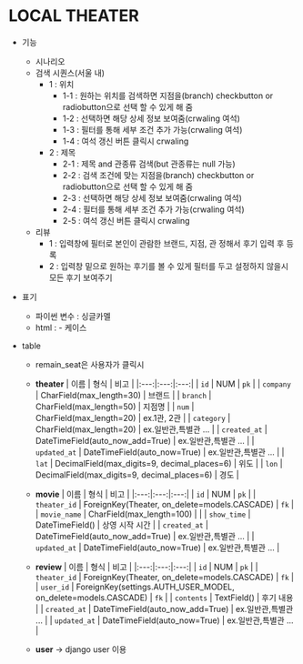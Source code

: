 # LOCAL THEATER

- 기능
    - 시나리오
    - 검색 시퀀스(서울 내) 
        - 1 : 위치  
            - 1-1 : 원하는 위치를 검색하면 지점을(branch) checkbutton or radiobutton으로 선택 할 수 있게 해 줌
            - 1-2 : 선택하면 해당 상세 정보 보여줌(crwaling 여석)
            - 1-3 : 필터를 통해 세부 조건 추가 가능(crwaling 여석)
            - 1-4 : 여석 갱신 버튼 클릭시 crwaling 
        - 2 : 제목 
            - 2-1 : 제목 and 관종류 검색(but 관종류는 null 가능)
            - 2-2 : 검색 조건에 맞는 지점을(branch) checkbutton or radiobutton으로 선택 할 수 있게 해 줌
            - 2-3 : 선택하면 해당 상세 정보 보여줌(crwaling 여석)
            - 2-4 : 필터를 통해 세부 조건 추가 가능(crwaling 여석)
            - 2-5 : 여석 갱신 버튼 클릭시 crwaling
    - 리뷰 
        - 1 : 입력창에 필터로 본인이 관람한 브랜드, 지점, 관 정해서 후기 입력 후 등록
        - 2 : 입력창 밑으로 원하는 후기를 볼 수 있게 필터를 두고 설정하지 않을시 모든 후기 보여주기

- 표기
    - 파이썬 변수 : 싱글카멜
    - html : - 케이스
    

- table
    - remain_seat은 사용자가 클릭시 
    - **theater**
        | 이름 | 형식 | 비고 |
        |:---:|:---:|:---:|
        | `id` | NUM | `pk` |
        | `company` | CharField(max_length=30) | 브랜드 |
        | `branch` | CharField(max_length=50) | 지점명 |
        | `num` | CharField(max_length=20) | ex.1관, 2관 |
        | `category` | CharField(max_length=20) | ex.일반관,특별관 ... |
        | `created_at` | DateTimeField(auto_now_add=True) | ex.일반관,특별관 ... |
        | `updated_at` | DateTimeField(auto_now=True) | ex.일반관,특별관 ... |
        | `lat` | DecimalField(max_digits=9, decimal_places=6) | 위도 |
        | `lon` | DecimalField(max_digits=9, decimal_places=6) | 경도 |
    - **movie** 
        | 이름 | 형식 | 비고 |
        |:---:|:---:|:---:|
        | `id` | NUM | `pk` |
        | `theater_id` | ForeignKey(Theater, on_delete=models.CASCADE) | `fk` |
        | `movie_name` | CharField(max_length=100) |  |
        | `show_time` | DateTimeField() | 상영 시작 시간 |
        | `created_at` | DateTimeField(auto_now_add=True) | ex.일반관,특별관 ... |
        | `updated_at` | DateTimeField(auto_now=True) | ex.일반관,특별관 ... |
        
    - **review**
        | 이름 | 형식 | 비고 |
        |:---:|:---:|:---:|
        | `id` | NUM | `pk` |
        | `theater_id` | ForeignKey(Theater, on_delete=models.CASCADE) | `fk` |
        | `user_id` | ForeignKey(settings.AUTH_USER_MODEL, on_delete=models.CASCADE) | `fk` |
        | `contents` | TextField() | 후기 내용 |
        | `created_at` | DateTimeField(auto_now_add=True) | ex.일반관,특별관 ... |
        | `updated_at` | DateTimeField(auto_now=True) | ex.일반관,특별관 ... |
    - **user** -> django user 이용        